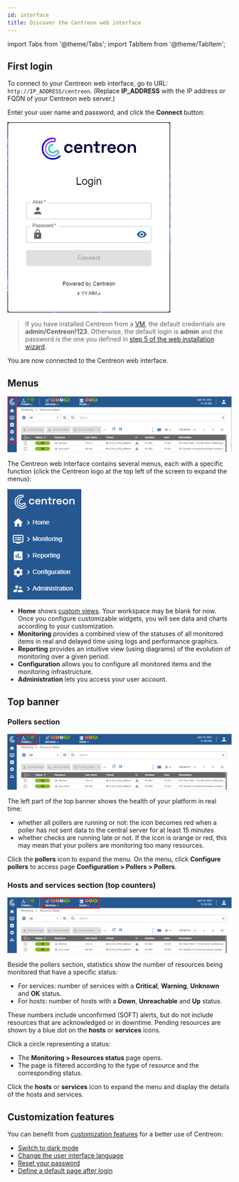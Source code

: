 ```yaml
---
id: interface
title: Discover the Centreon web interface
---
```

import Tabs from '@theme/Tabs';
import TabItem from '@theme/TabItem';

## First login

To connect to your Centreon web interface, go to URL: `http://IP_ADDRESS/centreon`. (Replace **IP_ADDRESS** with the IP address or FQDN of your Centreon web server.)

Enter your user name and password, and click the **Connect** button:

![image](../assets/getting-started/aconnection.png)

>If you have installed Centreon from a [VM](../installation/installation-of-a-central-server/using-virtual-machines.md), the default credentials are **admin/Centreon!123**.
Otherwise, the default login is **admin** and the password is the one you defined in [step 5 of the web installation wizard](../installation/web-and-post-installation.md#step-5-admin-information).

You are now connected to the Centreon web interface.

## Menus

![image](../assets/getting-started/menus.png)

The Centreon web interface contains several menus, each with a specific function (click the Centreon logo at the top left of the screen to expand the menus):

![image](../assets/getting-started/expand_menu.png)

* **Home** shows [custom views](create-custom-view.md).
  Your workspace may be blank for now. Once you configure customizable widgets, you will see data and charts according
  to your customization.
* **Monitoring** provides a combined view of the statuses of all monitored items in real and delayed time using logs and
  performance graphics.
* **Reporting** provides an intuitive view (using diagrams) of the evolution of monitoring over a given period.
* **Configuration** allows you to configure all monitored items and the monitoring infrastructure.
* **Administration** lets you access your user account.

## Top banner

### Pollers section

![image](../assets/getting-started/banner_pollers.png)

The left part of the top banner shows the health of your platform in real time:

* whether all pollers are running or not: the icon becomes red when a poller has not sent data to the central server for at least 15 minutes
* whether checks are running late or not. If the icon is orange or red, this may mean that your pollers are monitoring too many resources.

Click the **pollers** icon to expand the menu. On the menu, click **Configure pollers** to access page **Configuration > Pollers > Pollers**.

### Hosts and services section (top counters)

![image](../assets/getting-started/top_counters.png)

Beside the pollers section, statistics show the number of resources being monitored that have a specific status:

* For services: number of services with a **Critical**, **Warning**, **Unknown** and **OK** status.
* For hosts: number of hosts with a **Down**, **Unreachable** and **Up** status.

These numbers include unconfirmed (SOFT) alerts, but do not include resources that are acknowledged or in downtime. Pending resources are shown by a blue dot on the **hosts** or **services** icons.

Click a circle representing a status:

* The **Monitoring > Resources status** page opens.
* The page is filtered according to the type of resource and the corresponding status.

Click the **hosts** or **services** icon to expand the menu and display the details of the hosts and services.

## Customization features

You can benefit from [customization features](../monitoring/basic-objects/customization.md) for a better use of Centreon:

- [Switch to dark mode](../monitoring/basic-objects/customization.md#switch-to-dark-mode)
- [Change the user interface language](../monitoring/basic-objects/customization.md#change-the-user-interface-language)
- [Reset your password](../monitoring/basic-objects/customization.md#reset-your-password)
- [Define a default page after login](../monitoring/basic-objects/customization.md#define-a-default-page-after-login)
